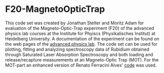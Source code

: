 # F20-MagnetoOpticTrap
This code set was created by Jonathan Stelter and Moritz Adam for evaluation of  the Magneto-Optic-Trap
experiment (F20) of the advanced physics lab courses at the Institute for Phyiscs
(Physikalisches Institut) at Heidelberg University.
A documentation of the experiment can be found on the web pages of the [advanced physics lab](https://www.physi.uni-heidelberg.de/Einrichtungen/FP/anleitungen/F20.pdf). 
The code set can be used for plotting, fitting and analyzing spectroscopy data 
of Rubidium obtained through Saturated Laser Absorption Spectroscopy and both loading 
and release/recapture measurements at an Magneto-Optic Trap (MOT). For the MOT-part 
an enhanced version of Renato Ferracini Alves' [code](https://github.com/RFerraciniAlves/FP-20-notebooks) was used.
